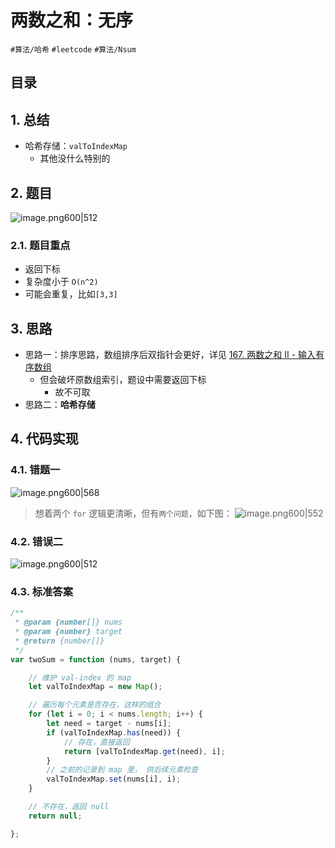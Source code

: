 
# 两数之和：无序


`#算法/哈希` `#leetcode`   `#算法/Nsum` 


## 目录
<!-- toc -->
 ## 1. 总结 

- 哈希存储：`valToIndexMap`
	- 其他没什么特别的

## 2. 题目

![image.png600|512](https://832-1310531898.cos.ap-beijing.myqcloud.com/202407281617385.png?imageSlim)

### 2.1. 题目重点

- 返回下标
- 复杂度小于 `O(n^2)` 
- 可能会重复，比如`[3,3]` 

## 3. 思路

- 思路一：排序思路，数组排序后双指针会更好，详见 [167. 两数之和 II - 输入有序数组](/post/a3ABRkWk.html)
	- 但会破坏原数组索引，题设中需要返回下标
		- 故不可取
- 思路二：**哈希存储**

## 4. 代码实现

### 4.1. 错题一

![image.png600|568](https://832-1310531898.cos.ap-beijing.myqcloud.com/202407281617386.png?imageSlim)

> 想着两个 `for` 逻辑更清晰，但有`两个问题`，如下图：
> ![image.png600|552](https://832-1310531898.cos.ap-beijing.myqcloud.com/202407281617387.png?imageSlim)

### 4.2. 错误二

![image.png600|512](https://832-1310531898.cos.ap-beijing.myqcloud.com/202407281617388.png?imageSlim)

### 4.3. 标准答案

```javascript
/**
 * @param {number[]} nums
 * @param {number} target
 * @return {number[]}
 */
var twoSum = function (nums, target) {

    // 维护 val-index 的 map
    let valToIndexMap = new Map();

    // 遍历每个元素是否存在，这样的组合
    for (let i = 0; i < nums.length; i++) {
        let need = target - nums[i];
        if (valToIndexMap.has(need)) {
            // 存在，直接返回
            return [valToIndexMap.get(need), i];
        }
        // 之前的记录到 map 里， 供后续元素检查
        valToIndexMap.set(nums[i], i);
    }

    // 不存在，返回 null
    return null;

};
```




